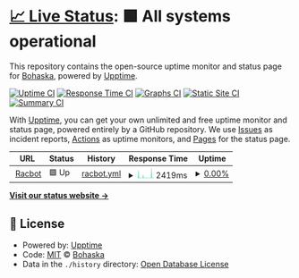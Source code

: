 # [📈 Live Status](https://Bohaska.github.io/racbot-uptime): <!--live status--> **🟩 All systems operational**

This repository contains the open-source uptime monitor and status page for [Bohaska](https://Bohaska.github.io/racbot-uptime), powered by [Upptime](https://github.com/upptime/upptime).

[![Uptime CI](https://github.com/Bohaska/racbot-uptime/workflows/Uptime%20CI/badge.svg)](https://github.com/Bohaska/racbot-uptime/actions?query=workflow%3A%22Uptime+CI%22)
[![Response Time CI](https://github.com/Bohaska/racbot-uptime/workflows/Response%20Time%20CI/badge.svg)](https://github.com/Bohaska/racbot-uptime/actions?query=workflow%3A%22Response+Time+CI%22)
[![Graphs CI](https://github.com/Bohaska/racbot-uptime/workflows/Graphs%20CI/badge.svg)](https://github.com/Bohaska/racbot-uptime/actions?query=workflow%3A%22Graphs+CI%22)
[![Static Site CI](https://github.com/Bohaska/racbot-uptime/workflows/Static%20Site%20CI/badge.svg)](https://github.com/Bohaska/racbot-uptime/actions?query=workflow%3A%22Static+Site+CI%22)
[![Summary CI](https://github.com/Bohaska/racbot-uptime/workflows/Summary%20CI/badge.svg)](https://github.com/Bohaska/racbot-uptime/actions?query=workflow%3A%22Summary+CI%22)

With [Upptime](https://upptime.js.org), you can get your own unlimited and free uptime monitor and status page, powered entirely by a GitHub repository. We use [Issues](https://github.com/Bohaska/racbot-uptime/issues) as incident reports, [Actions](https://github.com/Bohaska/racbot-uptime/actions) as uptime monitors, and [Pages](https://Bohaska.github.io/racbot-uptime) for the status page.

<!--start: status pages-->
<!-- This summary is generated by Upptime (https://github.com/upptime/upptime) -->
<!-- Do not edit this manually, your changes will be overwritten -->
<!-- prettier-ignore -->
| URL | Status | History | Response Time | Uptime |
| --- | ------ | ------- | ------------- | ------ |
| <img alt="" src="https://icons.duckduckgo.com/ip3/racbot.bohaska.repl.co.ico" height="13"> [Racbot](https://racbot.bohaska.repl.co/) | 🟩 Up | [racbot.yml](https://github.com/Bohaska/racbot-uptime/commits/HEAD/history/racbot.yml) | <details><summary><img alt="Response time graph" src="./graphs/racbot/response-time-week.png" height="20"> 2419ms</summary><br><a href="https://Bohaska.github.io/racbot-uptime/history/racbot"><img alt="Response time 2912" src="https://img.shields.io/endpoint?url=https%3A%2F%2Fraw.githubusercontent.com%2FBohaska%2Fracbot-uptime%2FHEAD%2Fapi%2Fracbot%2Fresponse-time.json"></a><br><a href="https://Bohaska.github.io/racbot-uptime/history/racbot"><img alt="24-hour response time 6911" src="https://img.shields.io/endpoint?url=https%3A%2F%2Fraw.githubusercontent.com%2FBohaska%2Fracbot-uptime%2FHEAD%2Fapi%2Fracbot%2Fresponse-time-day.json"></a><br><a href="https://Bohaska.github.io/racbot-uptime/history/racbot"><img alt="7-day response time 2419" src="https://img.shields.io/endpoint?url=https%3A%2F%2Fraw.githubusercontent.com%2FBohaska%2Fracbot-uptime%2FHEAD%2Fapi%2Fracbot%2Fresponse-time-week.json"></a><br><a href="https://Bohaska.github.io/racbot-uptime/history/racbot"><img alt="30-day response time 2894" src="https://img.shields.io/endpoint?url=https%3A%2F%2Fraw.githubusercontent.com%2FBohaska%2Fracbot-uptime%2FHEAD%2Fapi%2Fracbot%2Fresponse-time-month.json"></a><br><a href="https://Bohaska.github.io/racbot-uptime/history/racbot"><img alt="1-year response time 2912" src="https://img.shields.io/endpoint?url=https%3A%2F%2Fraw.githubusercontent.com%2FBohaska%2Fracbot-uptime%2FHEAD%2Fapi%2Fracbot%2Fresponse-time-year.json"></a></details> | <details><summary><a href="https://Bohaska.github.io/racbot-uptime/history/racbot">0.00%</a></summary><a href="https://Bohaska.github.io/racbot-uptime/history/racbot"><img alt="All-time uptime 0.00%" src="https://img.shields.io/endpoint?url=https%3A%2F%2Fraw.githubusercontent.com%2FBohaska%2Fracbot-uptime%2FHEAD%2Fapi%2Fracbot%2Fuptime.json"></a><br><a href="https://Bohaska.github.io/racbot-uptime/history/racbot"><img alt="24-hour uptime 0.00%" src="https://img.shields.io/endpoint?url=https%3A%2F%2Fraw.githubusercontent.com%2FBohaska%2Fracbot-uptime%2FHEAD%2Fapi%2Fracbot%2Fuptime-day.json"></a><br><a href="https://Bohaska.github.io/racbot-uptime/history/racbot"><img alt="7-day uptime 0.00%" src="https://img.shields.io/endpoint?url=https%3A%2F%2Fraw.githubusercontent.com%2FBohaska%2Fracbot-uptime%2FHEAD%2Fapi%2Fracbot%2Fuptime-week.json"></a><br><a href="https://Bohaska.github.io/racbot-uptime/history/racbot"><img alt="30-day uptime 1.38%" src="https://img.shields.io/endpoint?url=https%3A%2F%2Fraw.githubusercontent.com%2FBohaska%2Fracbot-uptime%2FHEAD%2Fapi%2Fracbot%2Fuptime-month.json"></a><br><a href="https://Bohaska.github.io/racbot-uptime/history/racbot"><img alt="1-year uptime 0.00%" src="https://img.shields.io/endpoint?url=https%3A%2F%2Fraw.githubusercontent.com%2FBohaska%2Fracbot-uptime%2FHEAD%2Fapi%2Fracbot%2Fuptime-year.json"></a></details>

<!--end: status pages-->

[**Visit our status website →**](https://Bohaska.github.io/racbot-uptime)

## 📄 License

- Powered by: [Upptime](https://github.com/upptime/upptime)
- Code: [MIT](./LICENSE) © [Bohaska](https://Bohaska.github.io/racbot-uptime)
- Data in the `./history` directory: [Open Database License](https://opendatacommons.org/licenses/odbl/1-0/)
